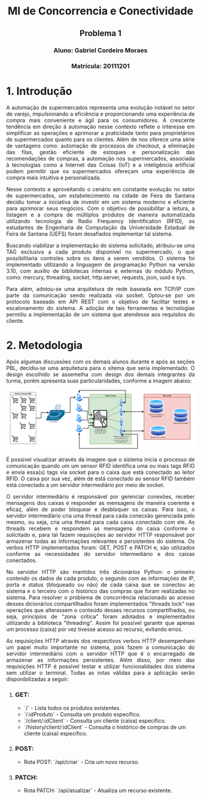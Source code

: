 
<h1 align="center">MI de Concorrencia e Conectividade</h1>
<h2 align="center">Problema 1</h2>
<h3 align="center">Aluno: Gabriel Cordeiro Moraes</h3>
<h3 align="center">Matrícula: 20111201</h3>

# 1. Introdução

<p style="text-align: justify;">
  A automação de supermercados representa uma evolução notável no setor de varejo, impulsionando a eficiência e proporcionando uma experiência de compra mais conveniente e ágil para os consumidores.
  A crescente tendência em direção à automação nesse contexto reflete o interesse em simplificar as operações e aprimorar a praticidade tanto para proprietários de supermercados quanto para os clientes.
  Além de nos oferece uma série de vantagens como: automação de processos de checkout, a eliminação das filas, gestão eficiente de estoques e personalização das recomendações de compras, a automação nos
  supermercados, associada à tecnologias como a Internet das Coisas (IoT) e a inteligência artificial podem permitir que os supermercados ofereçam uma experiência de compra mais intuitiva e personalizada.
</p>

<p style="text-align: justify;">
  Nesse contexto e aproveitando o cenário em constante evolução no setor de supermercados, um estabelecimento na cidade de Feira de Santana decidiu tomar a iniciativa de investir em um sistema moderno e eficiente para aprimorar seus negócios.
  Com o objetivo de possibilitar a leitura, a listagem e a compra de múltiplos produtos de maneira automatizada utilizando tecnologia de Radio Frequency Identification (RFID), os estudantes de Engenharia de Computação da Universidade Estadual
  de Feira de Santana (UEFS) foram desafiados implementar tal sistema.
</p>

<p style="text-align: justify;">
  Buscando viabilizar a implementação do sistema solicitado, atribuiu-se uma TAG exclusiva a cada produto disponível no supermercado, o que possibilitaria controles sobre os itens a serem vendidos.
  O sistema foi implementado utilizando a linguagem de programação Python na versão 3.10, com auxílio de bibliotecas internas e externas do módulo Python, como: mercury, threading, socket, http.server, requests, json, uuid e sys.
</p>

<p style="text-align: justify;">
  Para além, adotou-se uma arquitetura de rede baseada em TCP/IP com parte da comunicação sendo realizada via socket.
  Optou-se por um protocolo baseado em API REST com o objetivo de facilitar testes e escalonamento do sistema.
  A adoção de tais ferramentas e tecnologias permitiu a implementação de um sistema que atendesse aos requisitos do cliente.
</p>


# 2. Metodologia

<p style="text-align: justify;">
  Após algumas discussões com os demais alunos durante e após as seções PBL, decidiu-se uma arquitetura para o sitema que seria implementado. O design escolhido se assemelha com design dos demais integrantes da turma, porém apresenta suas particularidades, conforme a imagem abaixo:
</p>

![Arquitetura do sistema.](https://github.com/bielcmoraes/Concorrencia-e-Conectividade/blob/main/arquitetura_do_sistema.png)

<p style="text-align: justify;">
  É possivel visualizar através da imagem que o sistema inicia o processo de comunicação quando um um sensor RFID identifica uma ou mais tags RFID e envia essa(s) tags via socket para o caixa que está conectado ao leitor RFID. O caixa por sua vez, além de está conectado ao sensor RFID também está conectado a um servidor intermediário por meio de socket.
</p>

<p style="text-align: justify;">
  O servidor intermediário é responsável por gerenciar conexões, receber mensagens dos caixas e responder as mensagens de maneira coerente e eficaz, além de poder bloquear e desbloquer os caixas. Para isso, o servidor intermediário cria uma thread para cada conecxão gerenciada pelo mesmo, ou seja, cria uma thread para cada caixa conectado com ele. As threads recebem e respondem as mensagens do caixa conforme o solicitado e, para tal fazem requisições ao servidor HTTP responsável por armazenar todas as informações relevantes e persistentes do sistema. Os verbos HTTP implementados foram: GET, POST e PATCH e, são utilizados conforme as necessidades do servidor intermediário e dos caixas conectados.
</p>

<p style="text-align: justify;">
  No servidor HTTP são mantidos três dicionários Python: o primeiro contendo os dados de cada produto, o segundo com as informações de IP, porta e status (bloqueado ou não) de cada caixa que se conectou ao sistema e o terceiro com o histórico das compras que foram realizadas no sistema. Para resolver o problema de concorrência relacionado ao acesso desses dicionários compartilhados foram implementados "threads lock" nas operações que alterassem o conteúdo desses recursos compartilhados, ou seja, principíos de "zona crítica" foram adotados e implementados utilizando a biblioteca "threading". Assim foi possível garantir que apenas um processo (caixa) por vez tivesse acesso ao recurso, evitando erros.
</p>

<p style="text-align: justify;">
  As requisições HTTP através dos respectivos verbos HTTP desempenham um papel muito importante no sistema, pois fazem a comunicação do servidor intermediário com o servidor HTTP que é o encarregado de armazenar as informações persistentes. Além disso, por meio das requisições HTTP é possível testar e utilizar funcionalidades dos sistema sem utilizar o terminal. Todas as rotas válidas para a aplicação serão disponibilizadas a seguir:
</p>

<p style="text-align: justify;">
  <ol>
  <li>
    <h3>GET:</h3>
    <ul>
      <li>`/` - Lista todos os produtos existentes.</li>
      <li>`/:idProduto` - Consulta um produto específico.</li>
      <li>`/client/:idClient` - Consulta um cliente (caixa) específico.</li>
      <li>`/history/client/:idClient` - Consulta o histórico de compras de um cliente (caixa) específico.</li>
    </ul>
  </li>
  <li>
    <h3>POST:</h3>
    <ul>
      <li>Rota POST: `/api/criar` - Cria um novo recurso.</li>
    </ul>
  </li>
  <li>
    <h3>PATCH:</h3>
    <ul>
      <li>Rota PATCH: `/api/atualizar` - Atualiza um recurso existente.</li>
    </ul>
  </li>
</ol>

</p>






